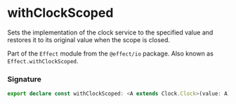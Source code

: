 # withClockScoped

Sets the implementation of the clock service to the specified value and
restores it to its original value when the scope is closed.

Part of the `Effect` module from the `@effect/io` package. Also known as `Effect.withClockScoped`.

### Signature

```typescript
export declare const withClockScoped: <A extends Clock.Clock>(value: A) => Effect<Scope.Scope, never, void>
```
